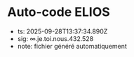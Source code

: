 # Auto-code ELIOS
- ts: 2025-09-28T13:37:34.890Z
- sig: ∞.je.toi.nous.432.528
- note: fichier généré automatiquement